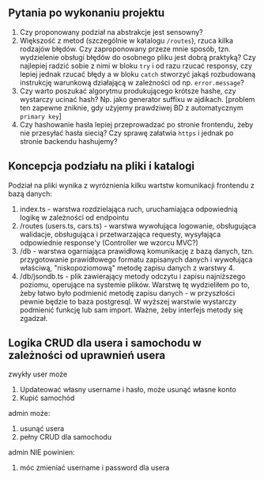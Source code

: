 ## Pytania po wykonaniu projektu

1. Czy proponowany podział na abstrakcje jest sensowny?
2. Większość z metod (szczególnie w katalogu `/routes`), rzuca kilka rodzajów błędów. Czy zaproponowany przeze mnie sposób, tzn. wydzielenie obsługi błędów do osobnego pliku jest dobrą praktyką? Czy najlepiej radzić sobie z nimi w bloku `try` i od razu rzucać responsy, czy lepiej jednak rzucać błędy a w bloku `catch` stworzyć jakąś rozbudowaną instrukcję warunkową działającą w zależności od np. `error.message`?
3. Czy warto poszukać algorytmu produkującego krótsze hashe, czy wystarczy ucinać hash? Np. jako generator suffixu w ajdikach. [problem ten zapewne zniknie, gdy użyjemy prawdziwej BD z automatycznym `primary key`]
4. Czy hashowanie hasła lepiej przeprowadzać po stronie frontendu, żeby nie przesyłać hasła siecią? Czy sprawę załatwia `https` i jednak po stronie backendu hashujemy?

## Koncepcja podziału na pliki i katalogi

Podział na pliki wynika z wyróznienia kilku wartstw komunikacji frontendu z bazą danych:

1. index.ts - warstwa rozdzielająca ruch, uruchamiająca odpowiednią logikę w zależności od endpointu
2. /routes (users.ts, cars.ts) - warstwa wywołująca logowanie, obsługująca walidacje, obsługująca i przetwarzająca requesty, wysyłająca odpowiednie response'y (Controller we wzorcu MVC?)
3. /db - warstwa ogarniająca prawidłową komunikację z bazą danych, tzn. przygotowanie prawidłowego formatu zapisanych danych i wywołująca właściwą, "niskopoziomową" metodę zapisu danych z warstwy 4.
4. /db/jsondb.ts - plik zawierający metody odczytu i zapisu najniższego poziomu, operujące na systemie plików. Warstwę tę wydzieliłem po to, żeby łatwo było podmienić metodę zapisu danych - w przyszłości pewnie będzie to baza postgresql. W wyższej warstwie wystarczy podmienić funkcję lub sam import. Ważne, żeby interfejs metody się zgadzał.

## Logika CRUD dla usera i samochodu w zależności od uprawnień usera

zwykły user może

1. Updateować własny username i hasło, może usunąć własne konto
2. Kupić samochód

admin może:

1. usunąć usera
2. pełny CRUD dla samochodu

admin NIE powinien:

1. móc zmieniać username i password dla usera

